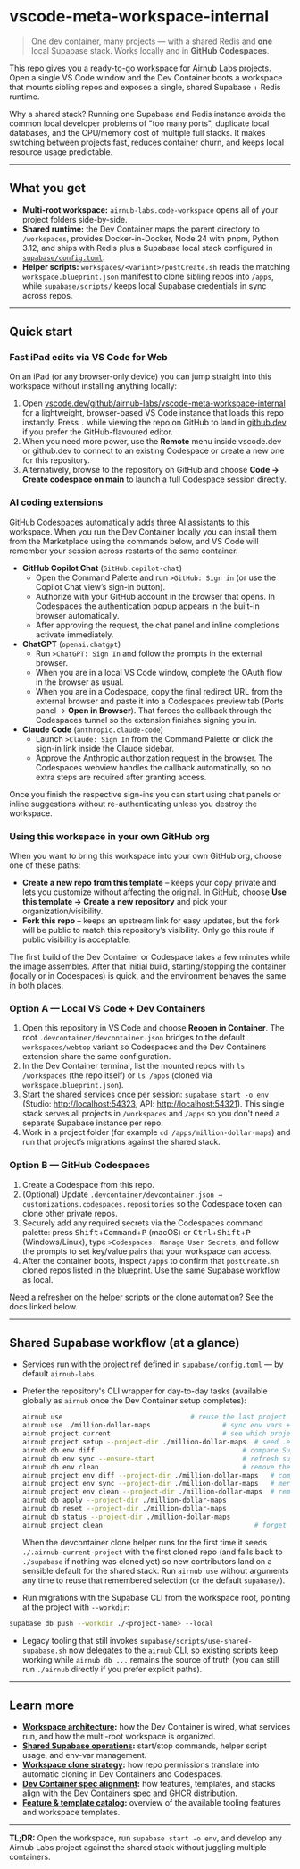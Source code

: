 # vscode-meta-workspace-internal

> One dev container, many projects — with a shared Redis and **one** local Supabase stack. Works locally and in **GitHub Codespaces**.

This repo gives you a ready-to-go workspace for Airnub Labs projects. Open a single VS Code window and the Dev Container boots a workspace that mounts sibling repos and exposes a single, shared Supabase + Redis runtime.

Why a shared stack? Running one Supabase and Redis instance avoids the common local developer problems of "too many ports", duplicate local databases, and the CPU/memory cost of multiple full stacks. It makes switching between projects fast, reduces container churn, and keeps local resource usage predictable.

---

## What you get

* **Multi-root workspace:** `airnub-labs.code-workspace` opens all of your project folders side-by-side.
* **Shared runtime:** the Dev Container maps the parent directory to `/workspaces`, provides Docker-in-Docker, Node 24 with pnpm, Python 3.12, and ships with Redis plus a Supabase local stack configured in [`supabase/config.toml`](./supabase/config.toml).
* **Helper scripts:** `workspaces/<variant>/postCreate.sh` reads the matching `workspace.blueprint.json` manifest to clone sibling repos into `/apps`, while `supabase/scripts/` keeps local Supabase credentials in sync across repos.

---

## Quick start

### Fast iPad edits via VS Code for Web

On an iPad (or any browser-only device) you can jump straight into this workspace without installing anything locally:

1. Open [vscode.dev/github/airnub-labs/vscode-meta-workspace-internal](https://vscode.dev/github/airnub-labs/vscode-meta-workspace-internal) for a lightweight, browser-based VS Code instance that loads this repo instantly. Press `.` while viewing the repo on GitHub to land in [github.dev](https://github.dev/airnub-labs/vscode-meta-workspace-internal) if you prefer the GitHub-flavoured editor.
2. When you need more power, use the **Remote** menu inside vscode.dev or github.dev to connect to an existing Codespace or create a new one for this repository.
3. Alternatively, browse to the repository on GitHub and choose **Code → Create codespace on main** to launch a full Codespace session directly.

### AI coding extensions

GitHub Codespaces automatically adds three AI assistants to this workspace. When you run the Dev Container locally you can install them from the Marketplace using the commands below, and VS Code will remember your session across restarts of the same container.

* **GitHub Copilot Chat** (`GitHub.copilot-chat`)
  * Open the Command Palette and run `>GitHub: Sign in` (or use the Copilot Chat view’s sign-in button).
  * Authorize with your GitHub account in the browser that opens. In Codespaces the authentication popup appears in the built-in browser automatically.
  * After approving the request, the chat panel and inline completions activate immediately.
* **ChatGPT** (`openai.chatgpt`)
  * Run `>ChatGPT: Sign In` and follow the prompts in the external browser.
  * When you are in a local VS Code window, complete the OAuth flow in the browser as usual.
  * When you are in a Codespace, copy the final redirect URL from the external browser and paste it into a Codespaces preview tab (Ports panel → **Open in Browser**). That forces the callback through the Codespaces tunnel so the extension finishes signing you in.
* **Claude Code** (`anthropic.claude-code`)
  * Launch `>Claude: Sign In` from the Command Palette or click the sign-in link inside the Claude sidebar.
  * Approve the Anthropic authorization request in the browser. The Codespaces webview handles the callback automatically, so no extra steps are required after granting access.

Once you finish the respective sign-ins you can start using chat panels or inline suggestions without re-authenticating unless you destroy the workspace.

### Using this workspace in your own GitHub org

When you want to bring this workspace into your own GitHub org, choose one of these paths:

* **Create a new repo from this template** – keeps your copy private and lets you customize without affecting the original. In GitHub, choose **Use this template → Create a new repository** and pick your organization/visibility.
* **Fork this repo** – keeps an upstream link for easy updates, but the fork will be public to match this repository’s visibility. Only go this route if public visibility is acceptable.

The first build of the Dev Container or Codespace takes a few minutes while the image assembles. After that initial build, starting/stopping the container (locally or in Codespaces) is quick, and the environment behaves the same in both places.

### Option A — Local VS Code + Dev Containers

1. Open this repository in VS Code and choose **Reopen in Container**. The root `.devcontainer/devcontainer.json` bridges to the default `workspaces/webtop` variant so Codespaces and the Dev Containers extension share the same configuration.
2. In the Dev Container terminal, list the mounted repos with `ls /workspaces` (the repo itself) or `ls /apps` (cloned via `workspace.blueprint.json`).
3. Start the shared services once per session: `supabase start -o env` (Studio: [http://localhost:54323](http://localhost:54323), API: [http://localhost:54321](http://localhost:54321)). This single stack serves all projects in `/workspaces` and `/apps` so you don't need a separate Supabase instance per repo.
4. Work in a project folder (for example `cd /apps/million-dollar-maps`) and run that project’s migrations against the shared stack.

### Option B — GitHub Codespaces

1. Create a Codespace from this repo.
2. (Optional) Update `.devcontainer/devcontainer.json → customizations.codespaces.repositories` so the Codespace token can clone other private repos.
3. Securely add any required secrets via the Codespaces command palette: press <kbd>Shift</kbd>+<kbd>Command</kbd>+<kbd>P</kbd> (macOS) or <kbd>Ctrl</kbd>+<kbd>Shift</kbd>+<kbd>P</kbd> (Windows/Linux), type `>Codespaces: Manage User Secrets`, and follow the prompts to set key/value pairs that your workspace can access.
4. After the container boots, inspect `/apps` to confirm that `postCreate.sh` cloned repos listed in the blueprint. Use the same Supabase workflow as local.

Need a refresher on the helper scripts or the clone automation? See the docs linked below.

---

## Shared Supabase workflow (at a glance)

* Services run with the project ref defined in [`supabase/config.toml`](./supabase/config.toml) — by default `airnub-labs`.
* Prefer the repository's CLI wrapper for day-to-day tasks (available globally as `airnub` once the Dev Container setup completes):

  ```bash
  airnub use                                # reuse the last project (or default supabase/)
  airnub use ./million-dollar-maps                  # sync env vars + push migrations + show status
  airnub project current                            # see which project was activated last
  airnub project setup --project-dir ./million-dollar-maps  # seed .env.local then sync Supabase credentials
  airnub db env diff                                     # compare Supabase CLI env output with supabase/.env.local
  airnub db env sync --ensure-start                      # refresh supabase/.env.local (start services if needed)
  airnub db env clean                                    # remove the shared supabase/.env.local file
  airnub project env diff --project-dir ./million-dollar-maps   # compare project env with shared Supabase vars
  airnub project env sync --project-dir ./million-dollar-maps   # merge shared Supabase vars into the project env file
  airnub project env clean --project-dir ./million-dollar-maps  # remove the project's generated env file
  airnub db apply --project-dir ./million-dollar-maps
  airnub db reset --project-dir ./million-dollar-maps
  airnub db status --project-dir ./million-dollar-maps
  airnub project clean                                      # forget the remembered project selection
  ```

  When the devcontainer clone helper runs for the first time it seeds `./.airnub-current-project` with the first cloned repo
  (and falls back to `./supabase` if nothing was cloned yet) so new contributors land on a sensible default for the shared stack.
  Run `airnub use` without arguments any time to reuse that remembered selection (or the default `supabase/`).

* Run migrations with the Supabase CLI from the workspace root, pointing at the project with `--workdir`:

```bash
supabase db push --workdir ./<project-name> --local
```

* Legacy tooling that still invokes `supabase/scripts/use-shared-supabase.sh` now delegates to the `airnub` CLI, so existing scripts keep working while `airnub db ...` remains the source of truth (you can still run `./airnub` directly if you prefer explicit paths).

---

## Learn more

* **[Workspace architecture](./docs/workspace-architecture.md):** how the Dev Container is wired, what services run, and how the multi-root workspace is organized.
* **[Shared Supabase operations](./docs/shared-supabase.md):** start/stop commands, helper script usage, and env-var management.
* **[Workspace clone strategy](./docs/clone-strategy.md):** how repo permissions translate into automatic cloning in Dev Containers and Codespaces.
* **[Dev Container spec alignment](./docs/SPEC-ALIGNMENT.md):** how features, templates, and stacks align with the Dev Containers spec and GHCR distribution.
* **[Feature & template catalog](./docs/CATALOG.md):** overview of the available tooling features and workspace templates.

---

**TL;DR:** Open the workspace, run `supabase start -o env`, and develop any Airnub Labs project against the shared stack without juggling multiple containers.
